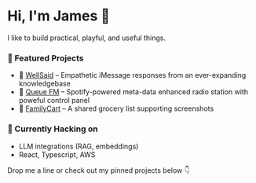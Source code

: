 # Hi, I'm James 👋

I like to build practical, playful, and useful things.

### 🔧 Featured Projects
- 💬 [WellSaid](https://github.com/splinesreticulating/well-said) – Empathetic iMessage responses from an ever-expanding knowledgebase
- 🎵 [Queue FM](https://github.com/splinesreticulating/queue-fm) – Spotify-powered meta-data enhanced radio station with poweful control panel
- 🛒 [FamilyCart](https://github.com/splinesreticulating/family-cart) – A shared grocery list supporting screenshots

### 🧠 Currently Hacking on
- LLM integrations (RAG, embeddings)
- React, Typescript, AWS

Drop me a line or check out my pinned projects below 👇
